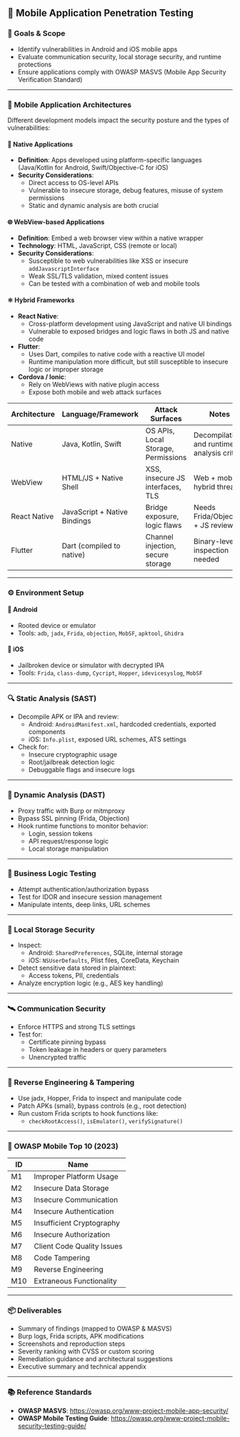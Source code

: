 ## 📱 Mobile Application Penetration Testing

### 📲 Goals & Scope
- Identify vulnerabilities in Android and iOS mobile apps
- Evaluate communication security, local storage security, and runtime protections
- Ensure applications comply with OWASP MASVS (Mobile App Security Verification Standard)

---

### 🧱 Mobile Application Architectures

Different development models impact the security posture and the types of vulnerabilities:

#### 📱 Native Applications
- **Definition**: Apps developed using platform-specific languages (Java/Kotlin for Android, Swift/Objective-C for iOS)
- **Security Considerations**:
  - Direct access to OS-level APIs
  - Vulnerable to insecure storage, debug features, misuse of system permissions
  - Static and dynamic analysis are both crucial

#### 🌐 WebView-based Applications
- **Definition**: Embed a web browser view within a native wrapper
- **Technology**: HTML, JavaScript, CSS (remote or local)
- **Security Considerations**:
  - Susceptible to web vulnerabilities like XSS or insecure `addJavascriptInterface`
  - Weak SSL/TLS validation, mixed content issues
  - Can be tested with a combination of web and mobile tools

#### ⚛ Hybrid Frameworks
- **React Native**:
  - Cross-platform development using JavaScript and native UI bindings
  - Vulnerable to exposed bridges and logic flaws in both JS and native code
- **Flutter**:
  - Uses Dart, compiles to native code with a reactive UI model
  - Runtime manipulation more difficult, but still susceptible to insecure logic or improper storage
- **Cordova / Ionic**:
  - Rely on WebViews with native plugin access
  - Expose both mobile and web attack surfaces

| Architecture     | Language/Framework      | Attack Surfaces                      | Notes                                      |
|------------------|--------------------------|---------------------------------------|---------------------------------------------|
| Native           | Java, Kotlin, Swift      | OS APIs, Local Storage, Permissions   | Decompilation and runtime analysis critical |
| WebView          | HTML/JS + Native Shell   | XSS, insecure JS interfaces, TLS      | Web + mobile hybrid threats                 |
| React Native     | JavaScript + Native Bindings | Bridge exposure, logic flaws     | Needs Frida/Objection + JS review          |
| Flutter          | Dart (compiled to native) | Channel injection, secure storage     | Binary-level inspection needed              |

---

### ⚙️ Environment Setup

#### 🔧 Android
- Rooted device or emulator
- Tools: `adb`, `jadx`, `Frida`, `objection`, `MobSF`, `apktool`, `Ghidra`

#### 🍏 iOS
- Jailbroken device or simulator with decrypted IPA
- Tools: `Frida`, `class-dump`, `Cycript`, `Hopper`, `idevicesyslog`, `MobSF`

---

### 🔍 Static Analysis (SAST)
- Decompile APK or IPA and review:
  - Android: `AndroidManifest.xml`, hardcoded credentials, exported components
  - iOS: `Info.plist`, exposed URL schemes, ATS settings
- Check for:
  - Insecure cryptographic usage
  - Root/jailbreak detection logic
  - Debuggable flags and insecure logs

---

### 🏃 Dynamic Analysis (DAST)
- Proxy traffic with Burp or mitmproxy
- Bypass SSL pinning (Frida, Objection)
- Hook runtime functions to monitor behavior:
  - Login, session tokens
  - API request/response logic
  - Local storage manipulation

---

### 🧠 Business Logic Testing
- Attempt authentication/authorization bypass
- Test for IDOR and insecure session management
- Manipulate intents, deep links, URL schemes

---

### 🔐 Local Storage Security
- Inspect:
  - Android: `SharedPreferences`, SQLite, internal storage
  - iOS: `NSUserDefaults`, Plist files, CoreData, Keychain
- Detect sensitive data stored in plaintext:
  - Access tokens, PII, credentials
- Analyze encryption logic (e.g., AES key handling)

---

### 🛰 Communication Security
- Enforce HTTPS and strong TLS settings
- Test for:
  - Certificate pinning bypass
  - Token leakage in headers or query parameters
  - Unencrypted traffic

---

### 🧩 Reverse Engineering & Tampering
- Use jadx, Hopper, Frida to inspect and manipulate code
- Patch APKs (smali), bypass controls (e.g., root detection)
- Run custom Frida scripts to hook functions like:
  - `checkRootAccess()`, `isEmulator()`, `verifySignature()`

---

### 🛑 OWASP Mobile Top 10 (2023)
| ID   | Name                               |
|------|------------------------------------|
| M1   | Improper Platform Usage            |
| M2   | Insecure Data Storage              |
| M3   | Insecure Communication             |
| M4   | Insecure Authentication            |
| M5   | Insufficient Cryptography          |
| M6   | Insecure Authorization             |
| M7   | Client Code Quality Issues         |
| M8   | Code Tampering                     |
| M9   | Reverse Engineering                |
| M10  | Extraneous Functionality           |

---

### 📦 Deliverables
- Summary of findings (mapped to OWASP & MASVS)
- Burp logs, Frida scripts, APK modifications
- Screenshots and reproduction steps
- Severity ranking with CVSS or custom scoring
- Remediation guidance and architectural suggestions
- Executive summary and technical appendix

---

### 📚 Reference Standards
- **OWASP MASVS**: https://owasp.org/www-project-mobile-app-security/
- **OWASP Mobile Testing Guide**: https://owasp.org/www-project-mobile-security-testing-guide/
